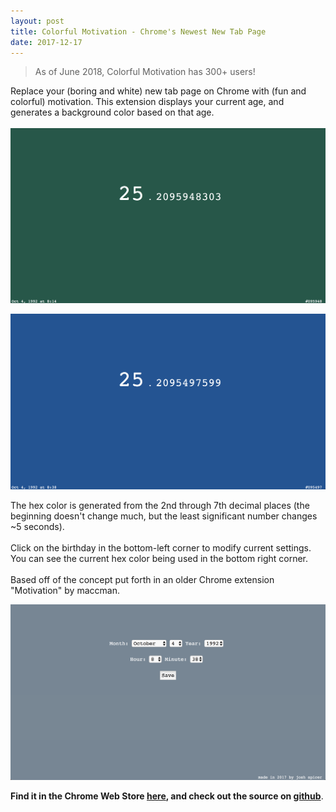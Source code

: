 ```yaml
---
layout: post
title: Colorful Motivation - Chrome's Newest New Tab Page
date: 2017-12-17
---
```


> As of June 2018, Colorful Motivation has 300+ users!

Replace your (boring and white) new tab page on Chrome with (fun and colorful) motivation. This extension displays your current age, and generates a background color based on that age.
<br><br>
![img1](https://github.com/joshspicer/colorful-motivation/raw/master/time1.png)

![img2](https://github.com/joshspicer/colorful-motivation/raw/master/time2.png)

The hex color is generated from the 2nd through 7th decimal places (the beginning doesn't change much, but the least significant number changes ~5 seconds).
<br><br>
Click on the birthday in the bottom-left corner to modify current settings.  You can see the current hex color being used in the bottom right corner.
<br><br>
Based off of the concept put forth in an older Chrome extension "Motivation" by maccman.

![img3](https://github.com/joshspicer/colorful-motivation/raw/master/settings.png)

**Find it in the Chrome Web Store [here](https://chrome.google.com/webstore/detail/colorful-motivation-new-t/mebfadffaiadgfhoieipinanpcmklhil), and check out the source on [github](https://github.com/joshspicer/colorful-motivation)**.
